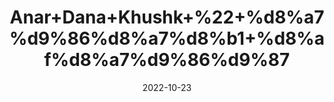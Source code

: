 ---
title: 'Anar+Dana+Khushk+%22+%d8%a7%d9%86%d8%a7%d8%b1+%d8%af%d8%a7%d9%86%d9%87'
date: '2022-10-23' 
metatag: '' 
inventory: '0' 
draft: false 
# meta description 
shortDescripton: 'Dried+Pomegranate+Seeds+The+Anardana+juice+helps+in+treating+osteoarthritis%2c+by+slowing+the+deterioration+of+cartilage.+It+can+be+effective+in+increasing+blood+flow+to+the+heart'
description: 'Food+Product'
longdescription: ''
featured: True
# product Price
price: '150.0'
# Product Short Description
shortDescription: 'Dried+Pomegranate+Seeds+The+Anardana+juice+helps+in+treating+osteoarthritis%2c+by+slowing+the+deterioration+of+cartilage.+It+can+be+effective+in+increasing+blood+flow+to+the+heart'
productID: '584C59AF-9F2A-ED11-9968-005056B3A416'
type: 'products'
category: 'Food+Product' 
thumnailproduct: 'https://eraconnect.blob.core.windows.net/product-images/aminsaddiquidawakhana/584C59AF-9F2A-ED11-9968-005056B3A416.webp' 
images:
  - image: 'https://eraconnect.blob.core.windows.net/product-images/aminsaddiquidawakhana/584C59AF-9F2A-ED11-9968-005056B3A416.webp'  
Variants:
---